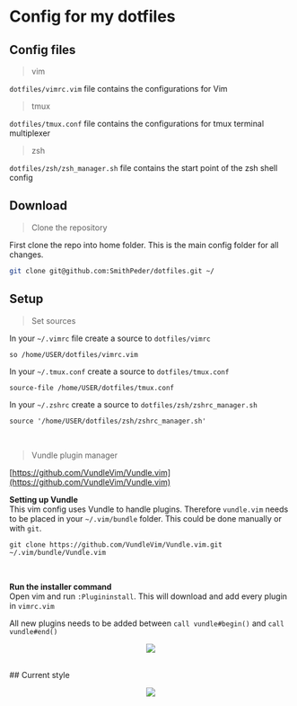 # Config for my dotfiles

## Config files

> vim

`dotfiles/vimrc.vim` file contains the configurations for Vim

> tmux

`dotfiles/tmux.conf` file contains the configurations for tmux terminal multiplexer

> zsh

`dotfiles/zsh/zsh_manager.sh` file contains the start point of the zsh shell config

## Download

> Clone the repository

First clone the repo into home folder. This is the main config folder for all changes.
```bash
git clone git@github.com:SmithPeder/dotfiles.git ~/
```
## Setup

> Set sources

In your `~/.vimrc` file create a source to `dotfiles/vimrc` 
```vim
so /home/USER/dotfiles/vimrc.vim
```

In your `~/.tmux.conf` create a source to `dotfiles/tmux.conf`
```vim
source-file /home/USER/dotfiles/tmux.conf
```

In your `~/.zshrc` create a source to `dotfiles/zsh/zshrc_manager.sh`
```vim
source '/home/USER/dotfiles/zsh/zshrc_manager.sh'
```

<br/>

> Vundle plugin manager 

[https://github.com/VundleVim/Vundle.vim](https://github.com/VundleVim/Vundle.vim)

**Setting up Vundle**  
This vim config uses Vundle to handle plugins. Therefore `vundle.vim` needs to be placed in your `~/.vim/bundle` folder.
This could be done manually or with `git`.
```bach
git clone https://github.com/VundleVim/Vundle.vim.git ~/.vim/bundle/Vundle.vim
```

<br/>

**Run the installer command**  
Open vim and run `:Plugininstall`. This will download and add every plugin in `vimrc.vim`  
  
All new plugins needs to be added between `call vundle#begin()` and `call vundle#end()`
<p align="center"> 
<img src="https://i.imgur.com/8kWXsfM.png">
</p>
<br/>
## Current style
<p align="center"> 
<img src="https://i.imgur.com/xLVMBxh.png">
</p>

